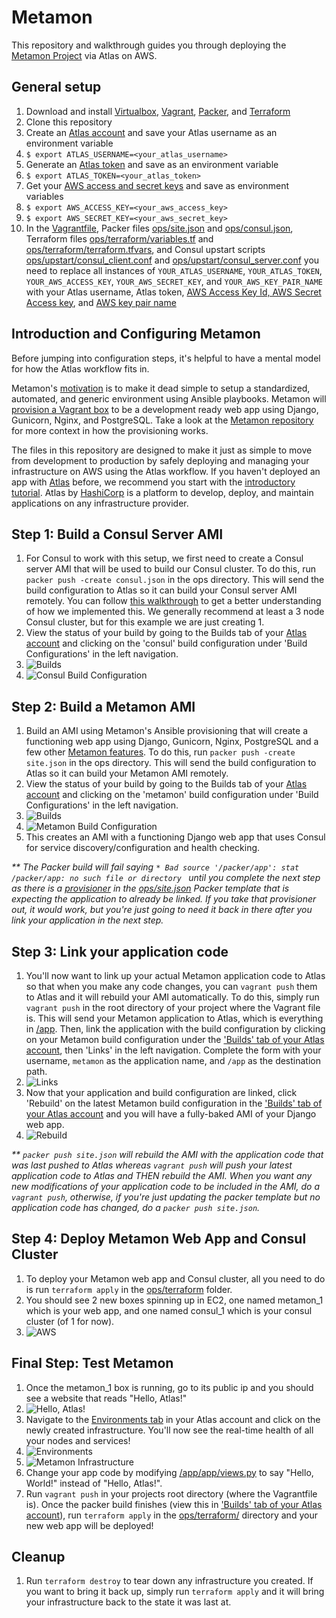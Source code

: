 Metamon
===================
This repository and walkthrough guides you through deploying the [Metamon Project](https://github.com/tryolabs/metamon) via Atlas on AWS.

General setup
-------------
1. Download and install [Virtualbox](https://www.virtualbox.org/wiki/Downloads), [Vagrant](https://www.vagrantup.com/downloads.html), [Packer](https://www.packer.io/downloads.html), and [Terraform](https://www.terraform.io/downloads.html)
2. Clone this repository
3. Create an [Atlas account](https://atlas.hashicorp.com/account/new?utm_source=github&utm_medium=examples&utm_campaign=metamon) and save your Atlas username as an environment variable
  1. `$ export ATLAS_USERNAME=<your_atlas_username>`
4. Generate an [Atlas token](https://atlas.hashicorp.com/settings/tokens) and save as an environment variable
  1. `$ export ATLAS_TOKEN=<your_atlas_token>`
5. Get your [AWS access and secret keys](http://docs.aws.amazon.com/AWSSimpleQueueService/latest/SQSGettingStartedGuide/AWSCredentials.html) and save as environment variables
  1. `$ export AWS_ACCESS_KEY=<your_aws_access_key>`
  2. `$ export AWS_SECRET_KEY=<your_aws_secret_key>`
6. In the [Vagrantfile](https://github.com/hashicorp/atlas-examples/tree/master/metamon/Vagrantfile), Packer files [ops/site.json](https://github.com/hashicorp/atlas-examples/tree/master/metamon/ops/site.json) and [ops/consul.json](https://github.com/hashicorp/atlas-examples/tree/master/metamon/ops/consul.json), Terraform files [ops/terraform/variables.tf](https://github.com/hashicorp/atlas-examples/tree/master/metamon/ops/terraform/variables.tf) and [ops/terraform/terraform.tfvars](https://github.com/hashicorp/atlas-examples/tree/master/metamon/ops/terraform/terraform.tfvars), and Consul upstart scripts [ops/upstart/consul_client.conf](https://github.com/hashicorp/atlas-examples/tree/master/metamon/ops/upstart/consul_client.conf) and [ops/upstart/consul_server.conf](https://github.com/hashicorp/atlas-examples/tree/master/metamon/ops/upstart/consul_server.conf) you need to replace all instances of `YOUR_ATLAS_USERNAME`, `YOUR_ATLAS_TOKEN`, `YOUR_AWS_ACCESS_KEY`, `YOUR_AWS_SECRET_KEY`, and `YOUR_AWS_KEY_PAIR_NAME` with your Atlas username, Atlas token, [AWS Access Key Id, AWS Secret Access key](http://docs.aws.amazon.com/AWSSimpleQueueService/latest/SQSGettingStartedGuide/AWSCredentials.html), and [AWS key pair name](http://docs.aws.amazon.com/gettingstarted/latest/wah/getting-started-prereq.html)

Introduction and Configuring Metamon
-----------------------------------------------
Before jumping into configuration steps, it's helpful to have a mental model for how the Atlas workflow fits in.

Metamon's [motivation](https://github.com/tryolabs/metamon#motivation) is to make it dead simple to setup a standardized, automated, and generic environment using Ansible playbooks. Metamon will [provision a Vagrant box](https://github.com/tryolabs/metamon#features) to be a development ready web app using Django, Gunicorn, Nginx, and PostgreSQL. Take a look at the [Metamon repository](https://github.com/tryolabs/metamon) for more context in how the provisioning works.

The files in this repository are designed to make it just as simple to move from development to production by safely deploying and managing your infrastructure on AWS using the Atlas workflow. If you haven't deployed an app with [Atlas](https://atlas.hashicorp.com) before, we recommend you start with the [introductory tutorial](https://atlas.hashicorp.com/help/getting-started/getting-started-overview). Atlas by [HashiCorp](https://hashicorp.com) is a platform to develop, deploy, and maintain applications on any infrastructure provider.

Step 1: Build a Consul Server AMI
-------------------------
1. For Consul to work with this setup, we first need to create a Consul server AMI that will be used to build our Consul cluster. To do this, run `packer push -create consul.json` in the ops directory. This will send the build configuration to Atlas so it can build your Consul server AMI remotely. You can follow [this walkthrough](https://github.com/hashicorp/atlas-examples/tree/master/consul) to get a better understanding of how we implemented this. We generally recommend at least a 3 node Consul cluster, but for this example we are just creating 1.
2. View the status of your build by going to the Builds tab of your [Atlas account](https://atlas.hashicorp.com/builds) and clicking on the 'consul' build configuration under 'Build Configurations' in the left navigation.
  1. ![Builds](screenshots/builds.png?raw=true)
  2. ![Consul Build Configuration](screenshots/consul_build_conf.png?raw=true)

Step 2: Build a Metamon AMI
-------------------------
1. Build an AMI using Metamon's Ansible provisioning that will create a functioning web app using Django, Gunicorn, Nginx, PostgreSQL and a few other [Metamon features](https://github.com/tryolabs/metamon#features). To do this, run `packer push -create site.json` in the ops directory. This will send the build configuration to Atlas so it can build your Metamon AMI remotely.
2. View the status of your build by going to the Builds tab of your [Atlas account](https://atlas.hashicorp.com/builds) and clicking on the 'metamon' build configuration under 'Build Configurations' in the left navigation.
  1. ![Builds](screenshots/build.png?raw=true)
  2. ![Metamon Build Configuration](screenshots/metamon_build_conf.png?raw=true)
3. This creates an AMI with a functioning Django web app that uses Consul for service discovery/configuration and health checking.

_\** The Packer build will fail saying `* Bad source '/packer/app': stat /packer/app: no such file or directory
` until you complete the next step as there is a [provisioner](https://github.com/hashicorp/atlas-examples/tree/master/metamon/ops/site.json#L65) in the [ops/site.json](https://github.com/hashicorp/atlas-examples/tree/master/metamon/ops/site.json) Packer template that is expecting the application to already be linked. If you take that provisioner out, it would work, but you're just going to need it back in there after you link your application in the next step._

Step 3: Link your application code
-------------------------
1. You'll now want to link up your actual Metamon application code to Atlas so that when you make any code changes, you can `vagrant push` them to Atlas and it will rebuild your AMI automatically. To do this, simply run `vagrant push` in the root directory of your project where the Vagrant file is. This will send your Metamon application to Atlas, which is everything in [/app](https://github.com/hashicorp/atlas-examples/tree/master/metamon/app). Then, link the application with the build configuration by clicking on your Metamon build configuration under the ['Builds' tab of your Atlas account](https://atlas.hashicorp.com/builds), then 'Links' in the left navigation. Complete the form with your username, `metamon` as the application name, and `/app` as the destination path.
  1. ![Links](screenshots/links.png?raw=true)
2. Now that your application and build configuration are linked, click 'Rebuild' on the latest Metamon build configuration in the ['Builds' tab of your Atlas account](https://atlas.hashicorp.com/builds) and you will have a fully-baked AMI of your Django web app.
  1. ![Rebuild](screenshots/links.png?raw=true)

_\** `packer push site.json` will rebuild the AMI with the application code that was last pushed to Atlas whereas `vagrant push` will push your latest application code to Atlas and THEN rebuild the AMI. When you want any new modifications of your application code to be included in the AMI, do a `vagrant push`, otherwise, if you're just updating the packer template but no application code has changed, do a `packer push site.json`._

Step 4: Deploy Metamon Web App and Consul Cluster
--------------------------
1. To deploy your Metamon web app and Consul cluster, all you need to do is run `terraform apply` in the [ops/terraform](https://github.com/hashicorp/atlas-examples/tree/master/metamon/ops/terraform) folder.
2. You should see 2 new boxes spinning up in EC2, one named metamon_1 which is your web app, and one named consul_1 which is your consul cluster (of 1 for now).
  1. ![AWS](screenshots/aws_ec2_instances.png?raw=true)

Final Step: Test Metamon
------------------------
1. Once the metamon_1 box is running, go to its public ip and you should see a website that reads "Hello, Atlas!"
  1. ![Hello, Atlas!](screenshots/hello_atlas.png?raw=true)
2. Navigate to the [Environments tab](https://atlas.hashicorp.com/environment) in your Atlas account and click on the newly created infrastructure. You'll now see the real-time health of all your nodes and services!
  1. ![Environments](screenshots/environments.png?raw=true)
  2. ![Metamon Infrastructure](screenshots/metamon_infrastructure.png?raw=true)
3. Change your app code by modifying [/app/app/views.py](https://github.com/hashicorp/atlas-examples/tree/master/metamon/app/app/views.py) to say "Hello, World!" instead of "Hello, Atlas!".
4. Run `vagrant push` in your projects root directory (where the Vagrantfile is). Once the packer build finishes (view this in ['Builds' tab of your Atlas account](https://atlas.hashicorp.com/builds)), run `terraform apply` in the [ops/terraform/](https://github.com/hashicorp/atlas-examples/tree/master/metamon/ops/terraform) directory and your new web app will be deployed!

Cleanup
------------------------
1. Run `terraform destroy` to tear down any infrastructure you created. If you want to bring it back up, simply run `terraform apply` and it will bring your infrastructure back to the state it was last at.

